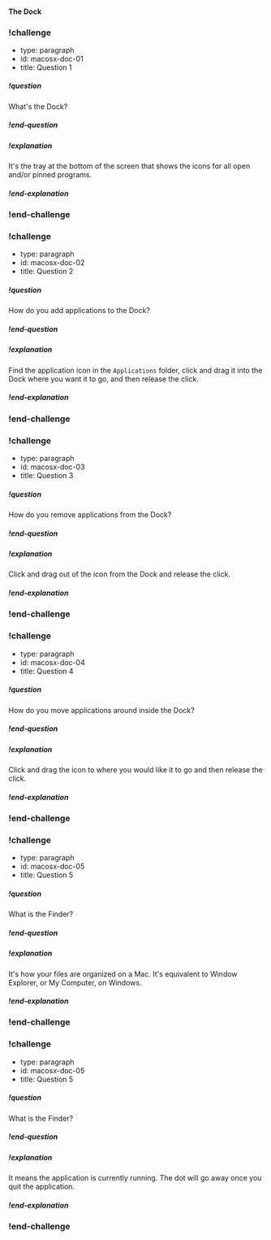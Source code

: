 #### The Dock

### !challenge
* type: paragraph
* id: macosx-doc-01
* title: Question 1

##### !question
What's the Dock?
##### !end-question

##### !explanation
It's the tray at the bottom of the screen that shows the icons for all open and/or pinned programs.
##### !end-explanation
### !end-challenge

### !challenge
* type: paragraph
* id: macosx-doc-02
* title: Question 2

##### !question
How do you add applications to the Dock?
##### !end-question

##### !explanation
Find the application icon in the `Applications` folder, click and drag it into the Dock where you want it to go, and then release the click.
##### !end-explanation
### !end-challenge

### !challenge
* type: paragraph
* id: macosx-doc-03
* title: Question 3

##### !question
How do you remove applications from the Dock?
##### !end-question

##### !explanation
Click and drag out of the icon from the Dock and release the click.
##### !end-explanation
### !end-challenge

### !challenge
* type: paragraph
* id: macosx-doc-04
* title: Question 4

##### !question
How do you move applications around inside the Dock?
##### !end-question

##### !explanation
Click and drag the icon to where you would like it to go and then release the click.
##### !end-explanation
### !end-challenge

### !challenge
* type: paragraph
* id: macosx-doc-05
* title: Question 5

##### !question
What is the Finder?
##### !end-question

##### !explanation
It's how your files are organized on a Mac. It's equivalent to Window Explorer, or My Computer, on Windows.
##### !end-explanation
### !end-challenge

### !challenge
* type: paragraph
* id: macosx-doc-05
* title: Question 5

##### !question
What is the Finder?
##### !end-question

##### !explanation
It means the application is currently running. The dot will go away once you quit the application.
##### !end-explanation
### !end-challenge
